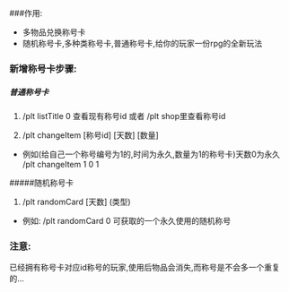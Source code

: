 ###作用:
- 多物品兑换称号卡
- 随机称号卡,多种类称号卡,普通称号卡,给你的玩家一份rpg的全新玩法

### 新增称号卡步骤:

##### 普通称号卡
1. /plt listTitle 0 查看现有称号id 或者 /plt shop里查看称号id

2. /plt changeItem [称号id] [天数] [数量]
- 例如(给自己一个称号编号为1的,时间为永久,数量为1的称号卡)天数0为永久
  /plt changeItem 1 0 1

#####随机称号卡
1. /plt randomCard [天数] (类型)
- 例如: /plt randomCard 0 可获取的一个永久使用的随机称号


### 注意:
已经拥有称号卡对应id称号的玩家,使用后物品会消失,而称号是不会多一个重复的...